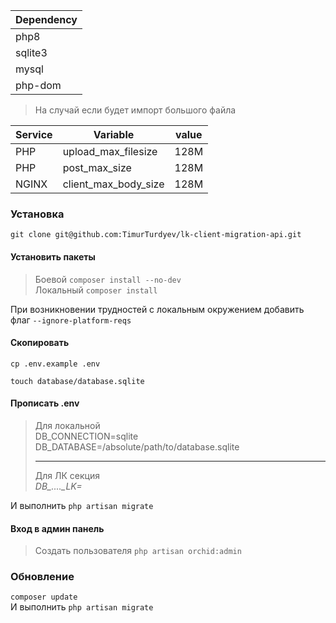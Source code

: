 | Dependency |
|------------|
| php8       |
| sqlite3    |
| mysql      |
| php-dom    |

> На случай если будет импорт большого файла

| Service | Variable             | value |
|---------|----------------------|-------|
| PHP     | upload_max_filesize  | 128M  |
| PHP     | post_max_size        | 128M  |
| NGINX   | client_max_body_size | 128M  |

### Установка

`git clone git@github.com:TimurTurdyev/lk-client-migration-api.git`

#### Установить пакеты

> Боевой `composer install --no-dev` <br>
Локальный `composer install`

При возникновении трудностей с локальным окружением добавить флаг `--ignore-platform-reqs`

#### Скопировать
`cp .env.example .env`

`touch database/database.sqlite`

#### Прописать .env

> Для локальной <br> DB_CONNECTION=sqlite <br>
DB_DATABASE=/absolute/path/to/database.sqlite <br><hr> Для ЛК секция <br> *DB_...._LK=*


И выполнить `php artisan migrate`

#### Вход в админ панель 

> Создать пользователя `php artisan orchid:admin`

### Обновление

`composer update` <br>
И выполнить `php artisan migrate`
